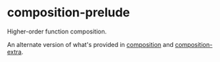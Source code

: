 # composition-prelude

Higher-order function composition.

An alternate version of what's provided in
[composition](https://hackage.haskell.org/package/composition) and
[composition-extra](https://hackage.haskell.org/package/composition-extra).
